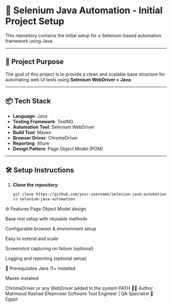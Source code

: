 # 🧪 Selenium Java Automation - Initial Project Setup

This repository contains the initial setup for a Selenium-based automation framework using Java.

---

## 🚀 Project Purpose

The goal of this project is to provide a clean and scalable base structure for automating web UI tests using **Selenium WebDriver + Java**.

---

## 📦 Tech Stack

- **Language**: Java
- **Testing Framework**: TestNG 
- **Automation Tool**: Selenium WebDriver
- **Build Tool**: Maven 
- **Browser Driver**: ChromeDriver 
- **Reporting**:  Allure
- **Design Pattern**: Page Object Model (POM)

---


## 🛠️ Setup Instructions

1. **Clone the repository**:
   ```bash
   git clone https://github.com/your-username/selenium-java-automation.git
   cd selenium-java-automation
⚙️ Features
Page Object Model design

Base test setup with reusable methods

Configurable browser & environment setup

Easy to extend and scale

Screenshot capturing on failure (optional)

Logging and reporting (optional setup)

📌 Prerequisites
Java 11+ installed

Maven installed

ChromeDriver or any WebDriver added to the system PATH
<bt/><bt/>
🙋‍♂️ Author
Mahmoud Rashad Elhamrawi<bt/>
Software Test Engineer | QA Specialist<bt/>
📍 Egypt

